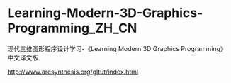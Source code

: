 # Learning-Modern-3D-Graphics-Programming_ZH_CN

现代三维图形程序设计学习-《Learning Modern 3D Graphics Programming》中文译文版

http://www.arcsynthesis.org/gltut/index.html
